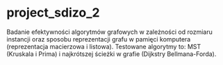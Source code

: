 # project_sdizo_2
Badanie efektywności algorytmów grafowych w zależności od rozmiaru instancji oraz sposobu reprezentacji grafu w pamięci komputera (reprezentacja macierzowa i listowa). Testowane algorytmy to: MST (Kruskala i Prima) i najkrótszej ścieżki w grafie (Dijkstry Bellmana-Forda).
